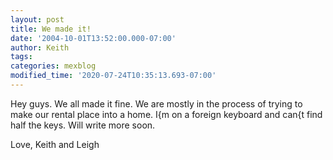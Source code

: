 ```yaml
---
layout: post
title: We made it!
date: '2004-10-01T13:52:00.000-07:00'
author: Keith
tags:
categories: mexblog
modified_time: '2020-07-24T10:35:13.693-07:00'
---
```

Hey guys. We all made it fine. We are mostly in the process of trying to
make our rental place into a home. I{m on a foreign keyboard and can{t
find half the keys. Will write more soon.

Love, Keith and Leigh
